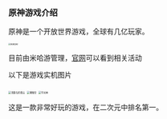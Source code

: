 ### 原神游戏介绍

原神是一个开放世界游戏，全球有几亿玩家。

<img src="C:\Users\86132\Desktop\20222003202周懿\image\原神官网.png" alt="原神官网1" style="zoom: 25%;" />

目前由米哈游管理，[官网](https://ys.mihoyo.com/main/)可以看到相关活动

以下是游戏实机图片

<img src="C:\Users\86132\Desktop\20222003202周懿\image\清籁岛的雷云.png" alt="清籁岛的雷云" style="zoom:33%;" />



<img src="C:\Users\86132\Desktop\20222003202周懿\image\珊瑚宫.png" alt="珊瑚宫" style="zoom: 33%;" />



<img src="C:\Users\86132\Desktop\20222003202周懿\image\华光林.png" alt="华光林" style="zoom:33%;" />

这是一款非常好玩的游戏，在二次元中排名第一。